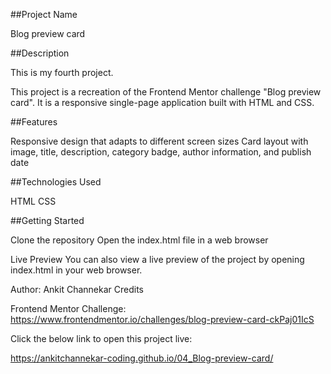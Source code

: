 ##Project Name

Blog preview card

##Description

This is my fourth project.

This project is a recreation of the Frontend Mentor challenge "Blog preview card". It is a responsive single-page application built with HTML and CSS.

##Features

Responsive design that adapts to different screen sizes Card layout with image, title, description, category badge, author information, and publish date

##Technologies Used

HTML CSS

##Getting Started

Clone the repository Open the index.html file in a web browser

Live Preview You can also view a live preview of the project by opening index.html in your web browser.

Author: Ankit Channekar
Credits

Frontend Mentor Challenge: https://www.frontendmentor.io/challenges/blog-preview-card-ckPaj01IcS

Click the below link to open this project live:

https://ankitchannekar-coding.github.io/04_Blog-preview-card/
